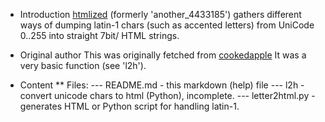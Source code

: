 * Introduction
[htmlized](https://github.com/serrasqueiro/htmlized) (formerly 'another_4433185') gathers different ways of dumping latin-1 chars (such as accented letters) from UniCode 0..255 into straight 7bit/ HTML strings.

* Original author
This was originally fetched from [cookedapple](https://gist.github.com/cookedapple)
It was a very basic function (see 'l2h').

* Content
** Files:
---	README.md - this markdown (help) file
---	l2h - convert unicode chars to html (Python), incomplete.
---	letter2html.py - generates HTML or Python script for handling latin-1.

